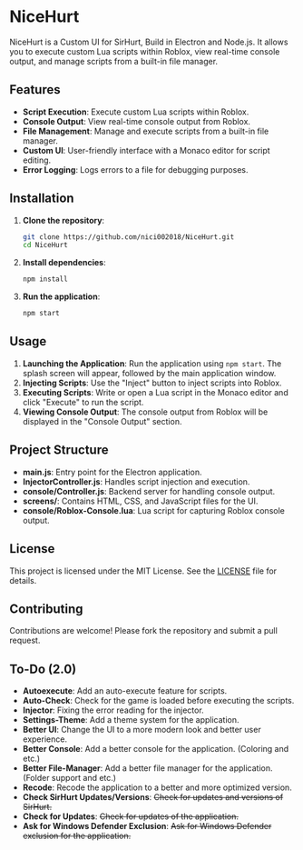 # NiceHurt

NiceHurt is a Custom UI for SirHurt, Build in Electron and Node.js. It allows you to execute custom Lua scripts within Roblox, view real-time console output, and manage scripts from a built-in file manager.

## Features

- **Script Execution**: Execute custom Lua scripts within Roblox.
- **Console Output**: View real-time console output from Roblox.
- **File Management**: Manage and execute scripts from a built-in file manager.
- **Custom UI**: User-friendly interface with a Monaco editor for script editing.
- **Error Logging**: Logs errors to a file for debugging purposes.

## Installation

1. **Clone the repository**:

   ```bash
   git clone https://github.com/nici002018/NiceHurt.git
   cd NiceHurt
   ```

2. **Install dependencies**:

   ```bash
   npm install
   ```

3. **Run the application**:
   ```bash
   npm start
   ```

## Usage

1. **Launching the Application**: Run the application using `npm start`. The splash screen will appear, followed by the main application window.
2. **Injecting Scripts**: Use the "Inject" button to inject scripts into Roblox.
3. **Executing Scripts**: Write or open a Lua script in the Monaco editor and click "Execute" to run the script.
4. **Viewing Console Output**: The console output from Roblox will be displayed in the "Console Output" section.

## Project Structure

- **main.js**: Entry point for the Electron application.
- **InjectorController.js**: Handles script injection and execution.
- **console/Controller.js**: Backend server for handling console output.
- **screens/**: Contains HTML, CSS, and JavaScript files for the UI.
- **console/Roblox-Console.lua**: Lua script for capturing Roblox console output.

## License

This project is licensed under the MIT License. See the [LICENSE](./LICENSE) file for details.

## Contributing

Contributions are welcome! Please fork the repository and submit a pull request.

## To-Do (2.0)

- **Autoexecute**: Add an auto-execute feature for scripts.
- **Auto-Check**: Check for the game is loaded before executing the scripts.
- **Injector**: Fixing the error reading for the injector.
- **Settings-Theme**: Add a theme system for the application.
- **Better UI**: Change the UI to a more modern look and better user experience.
- **Better Console**: Add a better console for the application. (Coloring and etc.)
- **Better File-Manager**: Add a better file manager for the application. (Folder support and etc.)
- **Recode**: Recode the application to a better and more optimized version.
- **Check SirHurt Updates/Versions**: ~~Check for updates and versions of SirHurt.~~
- **Check for Updates**: ~~Check for updates of the application.~~
- **Ask for Windows Defender Exclusion**: ~~Ask for Windows Defender exclusion for the application.~~
